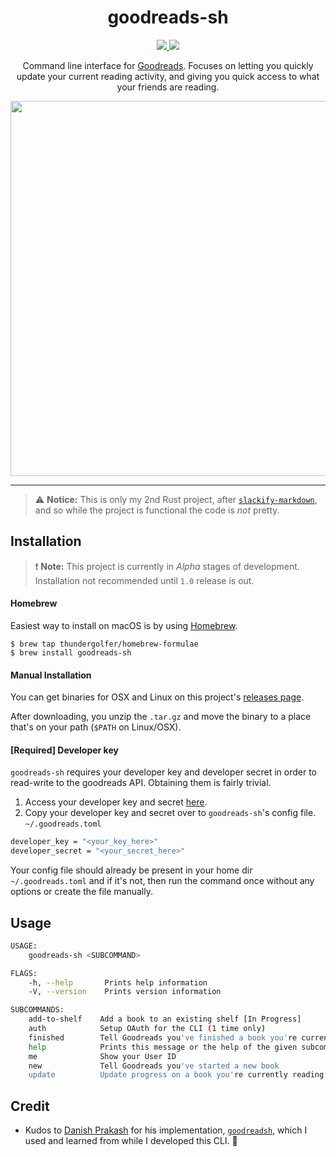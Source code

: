 <h1 align="center">goodreads-sh</h1>
<p align="center">
    <a href="https://travis-ci.com/thundergolfer/goodreads-sh">
        <img src="https://travis-ci.com/thundergolfer/goodreads-sh.svg?token=yHGWQ42iK2BPk1FjaUMc&branch=master">
    </a>
    <a href="https://ci.appveyor.com/project/thundergolfer/goodreads-sh">
        <img src="https://ci.appveyor.com/api/projects/status/y7su4tvu6agdkmc7?svg=true">
    </a>
</p>
<p align="center">Command line interface for <a href="https://goodreads.com" > Goodreads</a>. Focuses on letting you quickly update your current reading activity, and giving you quick access to what your friends are reading.</p>
<p align="center">
<a href="https://i.imgur.com/der2fH7.gif"><img src="https://i.imgur.com/der2fH7.gif" width="600"/></a>
</p>



--- 

> ⚠️ **Notice:** This is only my 2nd Rust project, after [`slackify-markdown`](https://github.com/thundergolfer/slackify-markdown), and so while the project is functional the code is _not_ pretty.

## Installation

> ❗️ **Note:** This project is currently in *Alpha* stages of development. Installation not recommended until `1.0` release is out.

#### Homebrew

Easiest way to install on macOS is by using [Homebrew](https://brew.sh/).

```
$ brew tap thundergolfer/homebrew-formulae
$ brew install goodreads-sh
```

#### Manual Installation

You can get binaries for OSX and Linux on this project's [releases page](https://github.com/thundergolfer/goodreads-sh/releases).

After downloading, you unzip the `.tar.gz` and move the binary to a place that's on your path (`$PATH` on Linux/OSX).

#### [Required] Developer key
`goodreads-sh` requires your developer key and developer secret in order to read-write to the goodreads API. Obtaining them is fairly trivial.

1. Access your developer key and secret [here](https://www.goodreads.com/api/keys).
2. Copy your developer key and secret over to `goodreads-sh`'s config file. `~/.goodreads.toml`
```sh
developer_key = "<your_key_here>"
developer_secret = "<your_secret_here>"
```

Your config file should already be present in your home dir `~/.goodreads.toml` and if it's not, then run the command once without any options or create the file manually.

## Usage

```bash
USAGE:
    goodreads-sh <SUBCOMMAND>

FLAGS:
    -h, --help       Prints help information
    -V, --version    Prints version information

SUBCOMMANDS:
    add-to-shelf    Add a book to an existing shelf [In Progress]
    auth            Setup OAuth for the CLI (1 time only)
    finished        Tell Goodreads you've finished a book you're currently reading
    help            Prints this message or the help of the given subcommand(s)
    me              Show your User ID
    new             Tell Goodreads you've started a new book
    update          Update progress on a book you're currently reading
```

## Credit

- Kudos to [Danish Prakash](https://github.com/danishprakash/) for his implementation, [`goodreadsh`](https://github.com/danishprakash/goodreadsh), which I used and learned from while I developed this CLI. 🙏
